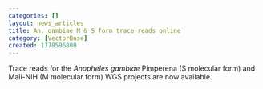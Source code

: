 ```yaml
---
categories: []
layout: news_articles
title: An. gambiae M & S form trace reads online
category: [VectorBase]
created: 1178596800
---
```

Trace reads for the <i>Anopheles gambiae</i> Pimperena (S molecular form) and Mali-NIH (M molecular form) WGS projects are now available.
